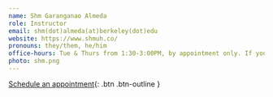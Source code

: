 ```yaml
---
name: Shm Garanganao Almeda
role: Instructor
email: shm(dot)almeda(at)berkeley(dot)edu
website: https://www.shmuh.co/
pronouns: they/them, he/him
office-hours: Tue & Thurs from 1:30-3:00PM, by appointment only. If you need more than 15 minutes, you can grab (at most 2) concurrent appointment slots.
photo: shm.png
---
```


[Schedule an appointment](){: .btn .btn-outline }
